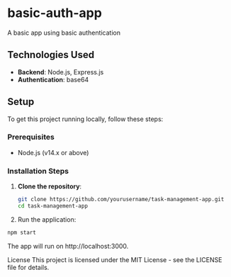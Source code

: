 # basic-auth-app

A basic app using basic authentication

## Technologies Used

- **Backend**: Node.js, Express.js
- **Authentication**: base64

## Setup

To get this project running locally, follow these steps:

### Prerequisites

- Node.js (v14.x or above)

### Installation Steps

1. **Clone the repository**:
   ```bash
   git clone https://github.com/yourusername/task-management-app.git
   cd task-management-app
   ```

2. Run the application:
  ```bash
  npm start
  ```
The app will run on http://localhost:3000.

License
This project is licensed under the MIT License - see the LICENSE file for details.